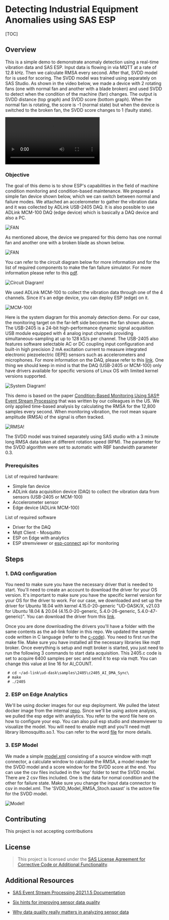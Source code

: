 # Detecting Industrial Equipment Anomalies using SAS ESP

[TOC]

## Overview
This is a simple demo to demonstrate anomaly detection using a real-time vibration data and SAS ESP. Input data is flowing in via MQTT at a rate of 12.8 kHz. Then we calculate RMSA every second. After that, SVDD model for is used for scoring. The SVDD model was trained using separately on SAS Studio. As shown in the video below, we made a  device with 2 rotating fans (one with normal fan and another with a blade broken) and used SVDD to detect when the condition of the machine (fan) changes. The output is SVDD distance (top graph) and SVDD score (bottom graph). When the normal fan is rotating, the score is -1 (normal state) but when the device is switched to the broken fan, the SVDD score changes to 1 (faulty state).   

![video](/video/SAS_VariableSpeedFan_Demo-draft.mov)

### Objective
The goal of this demo is to show ESP's capabilities in the field of machine condition monitoring and condition-based maintenance. We prepared a simple fan device shown below, which we can switch between normal and failure modes. We attached an accelerometer to gather the vibration data and it was collected by ADLink USB-2405 DAQ. It is also possible to use ADLink MCM-100 DAQ (edge device) which is basically a DAQ device and also a PC. 

![FAN](/images/Fan.png "FAN")

As mentioned above, the device we prepared for this demo has one normal fan and another one with a broken blade as shown below. 

![FAN](/images/Fan2.png "FAN Model")

You can refer to the circuit diagram below for more information and for the list of required components to make the fan failure simulator. For more information please refer to this [pdf](https://gitlab.sas.com/IOT/demos/anomaly-detection-using-esp/-/blob/master/fan%20simulator/Fan_Failure_Simulator.pdf).

![Circuit Diagram!](/images/CircuitDiagram.png "Circuit Diagram")

We used ADLink MCM-100 to collect the vibration data through one of the 4 channels. Since it's an edge device, you can deploy ESP (edge) on it.

![MCM-100!](/images/MCM-100.png "MCM-100")

Here is the system diagram for this anomaly detection demo. For our case, the monitoring target on the far-left side becomes the fan shown above. The USB-2405 is a 24-bit high-performance dynamic signal acquisition USB module equipped with 4 analog input channels providing simultaneous-sampling at up to 128 kS/s per channel. The USB-2405 also features software selectable AC or DC coupling input configuration and built-in high precision 2 mA excitation current to measure integrated electronic piezoelectric (IEPE) sensors such as accelerometers and microphones. For more information on the DAQ, please refer to this [link](https://www.adlinktech.com/Products/Data_Acquisition/USBDAQ/USB-2405?lang=en#tab-36812). One thing we should keep in mind is that the DAQ (USB-2405 or MCM-100) only have drivers available for specific versions of Linux OS with limited kernel versions supported.  

![System Diagram!](/images/SystemDiagram.png "System Diagram")

This demo is based on the paper [Condition-Based Monitoring Using SAS® Event Stream Processing](https://www.sas.com/content/dam/SAS/support/en/sas-global-forum-proceedings/2019/3141-2019.pdf) that was written by our colleagues in the US. We only applied time-based analysis by calculating the RMSA for the 12,800 samples every second. When monitoring vibration, the root mean square amplitude (RMSA) of the signal is often tracked.

![RMSA!](/images/RMSA.png "RMSA")

The SVDD model was trained separately using SAS studio with a 3 minute long RMSA data taken at different rotation speed (RPM). The parameter for the SVDD algorithm were set to automatic with RBF bandwidth parameter 0.3.  

### Prerequisites
List of required hardware:
- Simple fan device
- ADLink data acquisition device (DAQ) to collect the vibration data from sensors (USB-2405 or MCM-100)
- Accelerometer sensor
- Edge device (ADLink MCM-100)

List of required software
- Driver for the DAQ
- Mqtt Client - Mosquitto
- ESP on Edge with analytics
- ESP stremviewer or [esp-connect](https://gitlab.sas.com/roleve/esp-connect) api for monitoring 

## Steps
### 1. DAQ configuration
You need to make sure you have the necessary driver that is needed to start. You'll need to create an account to download the driver for your OS version. It's important to make sure you have the specific kernel version for your OS for the driver to work. For our case, we downloaded and set up the driver for Ubuntu 18.04 with kernel 4.15.0-20-generic "UD-DASK/X, v21.03 for Ubuntu 18.04 & 20.04 (4.15.0-20-generic, 5.4.0-26-generic, 5.4.0-47-generic)". You can download the driver from this [link](https://www.adlinktech.com/Products/DownloadSoftware?lang=en&pdNo=1710&MainCategory=Edge-IoT-Solutions-and-Technology&kind=DR).

Once you are done downloading the drivers you'll have a folder with the same contents as the ad-link folder in this repo. We updated the sample code written in C language (refer to the [c-code](https://gitlab.sas.com/IOT/demos/anomaly-detection-using-esp/-/blob/master/ad-link/ud-dask/samples/2405/c2405_AI_DMA_Sync/2405ai.c)). You need to first run the make file. Make sure you have installed all the necessary libraries like mqtt broker. Once everything is setup and mqtt broker is started, you just need to run the following 3 commands to start data acquisition. This 2405.c code is set to acquire 6400 samples per sec and send it to esp via mqtt. You can change this value at line 16 for AI_COUNT.
```
 # cd ~/ad-link\ud-dask\samples\2405\c2405_AI_DMA_Sync\
 # make
 # ./2405
```
### 2. ESP on Edge Analytics
We'll be using docker images for our esp deployment. We pulled the latest docker image from the internal [repo](https://repulpmaster.unx.sas.com/v2/cdp-release-x64_oci_linux_2-docker-latest/sas-esp-server-edge-analytics/). Since we'll be using astore analysis, we pulled the esp edge with analytics. You refer to the word file here on how to configure your esp. You can also pull esp studio and steamviewer to visualize the model. You will need to enable mqtt and you'll need mqtt library libmosquitto.so.1. You can refer to the word [file](https://gitlab.sas.com/IOT/demos/anomaly-detection-using-esp/-/blob/master/esp/Working_with_ESP_docker.docx) for more details.

### 3. ESP Model
We made a simple [model.xml]() consisting of a source window with mqtt connector, a calculate window to calculate the RMSA, a model reader for the SVDD model and a score window for the SVDD score at the end. You can use the csv files included in the 'esp' folder to test the SVDD model. There are 2 csv files included. One is the data for nomal condition and the other for failure state. Make sure you change the input data connector to csv in model.xml. The 'SVDD_Model_RMSA_Stoch.sasast' is the astore file for the SVDD model.  

![Model!](/images/model.png "Model")

## Contributing

This project is not accepting contributions

## License

> This project is licensed under the [SAS License Agreement for Corrective Code or Additional Functionality](LICENSE).

## Additional Resources
- [SAS Event Stream Processing 2021.1.5 Documentation](https://go.documentation.sas.com/doc/en/espcdc/v_014/espwlcm/home.htm)

- [Six hints for improving sensor data quality](https://communities.sas.com/t5/SAS-Communities-Library/Six-hints-for-improving-sensor-data-quality/ta-p/813677)

- [Why data quality really matters in analyzing sensor data](https://communities.sas.com/t5/SAS-Communities-Library/Why-data-quality-really-matters-in-analyzing-sensor-data/ta-p/813657)
